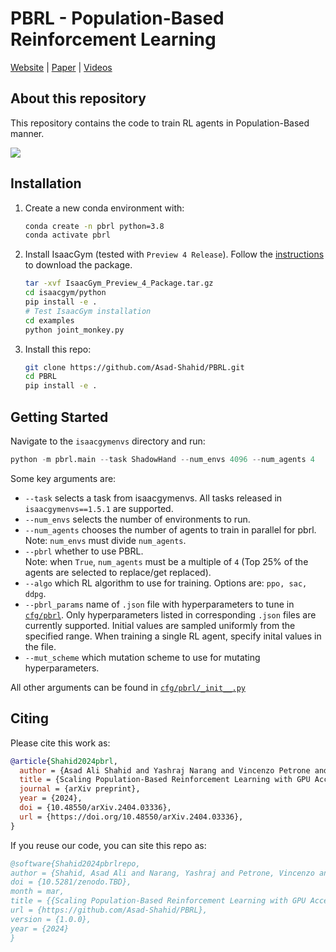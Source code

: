 # PBRL - Population-Based Reinforcement Learning
[Website](https://sites.google.com/view/pbrl) | [Paper](https://doi.org/10.48550/arXiv.2404.03336) | [Videos](https://youtu.be/mcwzVm8WoiA?feature=shared)

## About this repository

This repository contains the code to train RL agents in Population-Based manner.

![](pbrl-policy.gif)


## Installation

1. Create a new conda environment with:

    ```sh
    conda create -n pbrl python=3.8
    conda activate pbrl
    ```

2. Install IsaacGym (tested with `Preview 4 Release`). Follow the [instructions](https://developer.nvidia.com/isaac-gym) to download the package.

    ```sh
    tar -xvf IsaacGym_Preview_4_Package.tar.gz
    cd isaacgym/python
    pip install -e .
    # Test IsaacGym installation
    cd examples
    python joint_monkey.py
    ```

3. Install this repo:

    ```sh
    git clone https://github.com/Asad-Shahid/PBRL.git
    cd PBRL 
    pip install -e .
    ```

## Getting Started

Navigate to the `isaacgymenvs` directory and run:

```python
python -m pbrl.main --task ShadowHand --num_envs 4096 --num_agents 4
```

Some key arguments are:

- `--task` selects a task from isaacgymenvs. All tasks released in `isaacgymenvs==1.5.1` are supported.
- `--num_envs` selects the number of environments to run.
- `--num_agents` chooses the number of agents to train in parallel for pbrl. Note: `num_envs` must divide `num_agents`.
- `--pbrl` whether to use PBRL.\
 Note: when `True`, `num_agents` must be a multiple of `4` (Top 25% of the agents are selected to replace/get replaced).
- `--algo` which RL algorithm to use for training. Options are: `ppo, sac, ddpg`.
- `--pbrl_params` name of `.json` file with hyperparameters to tune in [`cfg/pbrl`](./isaacgymenvs/cfg/pbrl). Only hyperparameters listed in corresponding `.json` files are currently supported. Initial values are sampled uniformly from the specified range. When training a single RL agent, specify inital values in the file.
- `--mut_scheme` which mutation scheme to use for mutating hyperparameters.

All other arguments can be found in [`cfg/pbrl/_init__.py`](./isaacgymenvs/cfg/pbrl/__init__.py)

## Citing

Please cite this work as:

```bibtex
@article{Shahid2024pbrl,
  author = {Asad Ali Shahid and Yashraj Narang and Vincenzo Petrone and Enrico Ferrentino and Ankur Handa and Dieter Fox and Marco Pavone and Loris Roveda},
  title = {Scaling Population-Based Reinforcement Learning with GPU Accelerated Simulation},
  journal = {arXiv preprint},
  year = {2024},
  doi = {10.48550/arXiv.2404.03336},
  url = {https://doi.org/10.48550/arXiv.2404.03336},
}
```

If you reuse our code, you can site this repo as:

```bibtex
@software{Shahid2024pbrlrepo,
author = {Shahid, Asad Ali and Narang, Yashraj and Petrone, Vincenzo and Ferrentino, Enrico and Handa, Ankur and Fox, Dieter and Pavone, Marco and Roveda, Loris},
doi = {10.5281/zenodo.TBD},
month = mar,
title = {{Scaling Population-Based Reinforcement Learning with GPU Accelerated Simulation}},
url = {https://github.com/Asad-Shahid/PBRL},
version = {1.0.0},
year = {2024}
}
```
